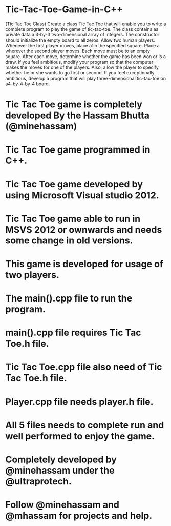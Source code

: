# Tic-Tac-Toe-Game-in-C++

(Tic Tac Toe Class) Create a class Tic Tac Toe that will enable you to write a complete program to play the game of tic-tac-toe. The class contains as private data a 3-by-3 two-dimensional array of integers. The constructor should initialize the empty board to all zeros. Allow two human players. Whenever the first player moves, place a1in the specified square. Place a wherever the second player moves. Each move must be to an empty square. After each move, determine whether the game has been won or is a draw. If you feel ambitious, modify your program so that the computer makes the moves for one of the players. Also, allow the player to specify whether he or she wants to go first or second. If you feel exceptionally ambitious, develop a program that will play three-dimensional tic-tac-toe on a4-by-4-by-4 board.

# Tic Tac Toe game is completely developed By the Hassam Bhutta (@minehassam)
# Tic Tac Toe game programmed in C++.
# Tic Tac Toe game developed by using Microsoft Visual studio 2012.
# Tic Tac Toe game able to run in MSVS 2012 or ownwards and needs some change in old versions.
# This game is developed for usage of two players.
# The main().cpp file to run the program.
# main().cpp file requires Tic Tac Toe.h file.
# Tic Tac Toe.cpp file also need of Tic Tac Toe.h file.
# Player.cpp file needs player.h file.
# All 5 files needs to complete run and well performed to enjoy the game.
# Completely developed by @minehassam under the @ultraprotech.
# Follow @minehassam and @mhassam for projects and help.
